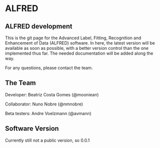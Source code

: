 # ALFRED

## ALFRED development

This is the git page for the Advanced Label, Fitting, Recognition and Enhancement of Data (ALFRED) software. In here, the latest version will be available as soon as possible, with a better version control than the one implemented thus far. The needed documentation will be added along the way.

For any questions, please contact the team.

## The Team

Developer: Beatriz Costa Gomes (@mooniean)

Collaborator: Nuno Nobre (@nmnobre)

Beta testers: Andre Voelzmann (@avmann)

## Software Version
Currently still not a public version, so 0.0.1
